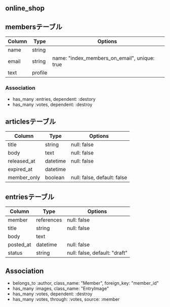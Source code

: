 ## online_shop

## membersテーブル

|Column|Type|Options|
|------|----|-------|
|name|string|
|email|string|name: "index_members_on_email", unique: true|
|text|profile|

### Association
- has_many :entries, dependent: :destory
- has_many :votes, dependent: :destroy

## articlesテーブル
|Column|Type|Options|
|------|----|-------|
|title|string|null: false|
|body|text|null: false|
|released_at|datetime|null: false|
|expired_at|datetime|
|member_only|boolean|null: false, default: false|

## entriesテーブル
|Column|Type|Options|
|------|----|-------|
|member|references|null: false|
|title|string|null: false|
|body|text|
|posted_at|datetime|null: false|
|status|string|null: false, default: "draft"|

## Association
- belongs_to :author, class_name: "Member", foreign_key: "member_id"
- has_many :images, class_name: "EntryImage"
- has_many :votes, dependent: :destroy
- has_many :votes, through: :votes, source: :member
